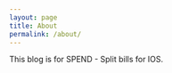 ```yaml
---
layout: page
title: About
permalink: /about/
---
```


This blog is for SPEND - Split bills for IOS. 